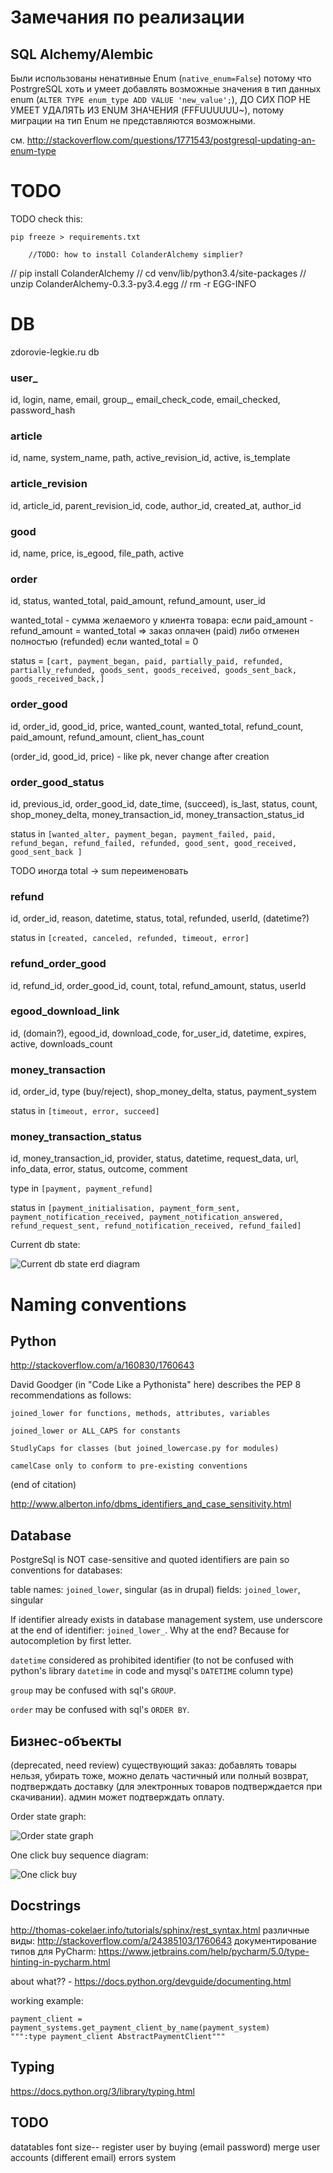 Замечания по реализации
=======================

SQL Alchemy/Alembic
-------------------

Были использованы ненативные Enum (`native_enum=False`) потому что PostrgreSQL хоть и умеет добавлять возможные значения в тип данных enum (`ALTER TYPE enum_type ADD VALUE 'new_value';`), ДО СИХ ПОР НЕ УМЕЕТ УДАЛЯТЬ ИЗ ENUM ЗНАЧЕНИЯ (FFFUUUUUU~), потому миграции на тип Enum не представляются возможными.

см. http://stackoverflow.com/questions/1771543/postgresql-updating-an-enum-type

TODO
====

TODO check this:

	pip freeze > requirements.txt

        //TODO: how to install ColanderAlchemy simplier?

//	pip install ColanderAlchemy
//	cd venv/lib/python3.4/site-packages
//	unzip ColanderAlchemy-0.3.3-py3.4.egg
//	rm -r EGG-INFO

DB
===

zdorovie-legkie.ru db

### user_

id, login, name, email, group_, email_check_code, email_checked, password_hash

### article

id, name, system_name, path, active_revision_id, active, is_template

### article_revision

id, article_id, parent_revision_id, code, author_id, created_at, author_id

### good

id, name, price, is_egood, file_path, active

### order

id, status, wanted_total, paid_amount, refund_amount, user_id

wanted_total - сумма желаемого у клиента товара: если paid_amount - refund_amount = wanted_total => заказ оплачен (paid) либо отменен полностью (refunded) если wanted_total = 0

status = `[cart, payment_began, paid, partially_paid, refunded, partially_refunded, goods_sent, goods_received, goods_sent_back, goods_received_back,]`

### order_good

id, order_id, good_id, price, wanted_count, wanted_total, refund_count, paid_amount, refund_amount, client_has_count

(order_id, good_id, price) - like pk, never change after creation

### order_good_status

id, previous_id, order_good_id, date_time, (succeed), is_last, status, count, shop_money_delta, money_transaction_id, money_transaction_status_id

status in `[wanted_alter, payment_began, payment_failed, paid, refund_began, refund_failed, refunded, good_sent, good_received, good_sent_back ]`

TODO иногда total -> sum переименовать

### refund

id, order_id, reason, datetime, status, total, refunded, userId, (datetime?)

status in `[created, canceled, refunded, timeout, error]`

### refund_order_good

id, refund_id, order_good_id, count, total, refund_amount, status, userId

### egood_download_link

id, (domain?), egood_id, download_code, for_user_id, datetime, expires, active, downloads_count

### money_transaction

id, order_id, type (buy/reject), shop_money_delta, status, payment_system

status in `[timeout, error, succeed]`

### money_transaction_status

id, money_transaction_id, provider, status, datetime, request_data, url, info_data, error, status, outcome, comment

type in `[payment, payment_refund]`

status in `[payment_initialisation, payment_form_sent, payment_notification_received, payment_notification_answered, refund_request_sent, refund_notification_received, refund_failed]`

Current db state:

![Current db state erd diagram](dia/erd-from-sqlalchemy.png)

Naming conventions
==================

Python
------

http://stackoverflow.com/a/160830/1760643

David Goodger (in "Code Like a Pythonista" here) describes the PEP 8 recommendations as follows:

    joined_lower for functions, methods, attributes, variables

    joined_lower or ALL_CAPS for constants

    StudlyCaps for classes (but joined_lowercase.py for modules)

    camelCase only to conform to pre-existing conventions

(end of citation)

http://www.alberton.info/dbms_identifiers_and_case_sensitivity.html

Database
--------

PostgreSql is NOT case-sensitive and quoted identifiers are pain so conventions for databases:

table names: `joined_lower`, singular (as in drupal)
fields: `joined_lower`, singular

If identifier already exists in database management system, use underscore at the end of identifier: `joined_lower_`. Why at the end? Because for autocompletion by first letter.
 
`datetime` considered as prohibited identifier (to
 not be confused with python's library `datetime` in code and mysql's `DATETIME` column type)

`group` may be confused with sql's `GROUP`.

`order` may be confused with sql's `ORDER BY`.
 
Бизнес-объекты
--------------

(deprecated, need review) существующий заказ: добавлять товары нельзя, убирать тоже, можно делать частичный или полный возврат, подтверждать доставку (для электронных товаров подтверждается при скачивании). админ может подтверждать оплату.

Order state graph:

![Order state graph](dia/order-state-graph.png)

One click buy sequence diagram:

![One click buy](dia/one-click-buy.png)

Docstrings
----------

http://thomas-cokelaer.info/tutorials/sphinx/rest_syntax.html
различные виды: http://stackoverflow.com/a/24385103/1760643
документирование типов для PyCharm: https://www.jetbrains.com/help/pycharm/5.0/type-hinting-in-pycharm.html

about what?? - https://docs.python.org/devguide/documenting.html

working example:

	payment_client = payment_systems.get_payment_client_by_name(payment_system)
	""":type payment_client AbstractPaymentClient"""


Typing
------

https://docs.python.org/3/library/typing.html

TODO
----

datatables font size--
register user by buying (email password)
merge user accounts (different email)
errors system